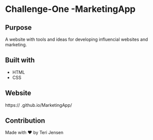 # Challenge-One -MarketingApp

## Purpose
A website with tools and ideas for developing influencial websites and marketing.

## Built with
* HTML
* CSS

## Website
https:// .github.io/MarketingApp/

## Contribution
Made with ❤️ by Teri Jensen
